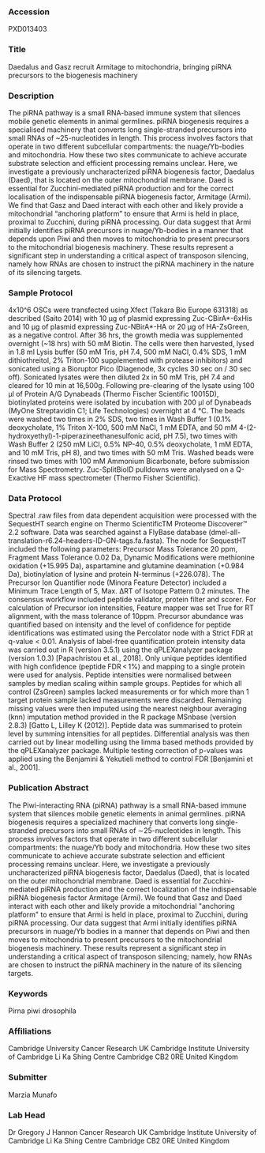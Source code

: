 ### Accession
PXD013403

### Title
Daedalus and Gasz recruit Armitage to mitochondria, bringing piRNA precursors to the biogenesis machinery

### Description
The piRNA pathway is a small RNA-based immune system that silences mobile genetic elements in animal germlines. piRNA biogenesis requires a specialised machinery that converts long single-stranded precursors into small RNAs of ~25-nucleotides in length. This process involves factors that operate in two different subcellular compartments: the nuage/Yb-bodies and mitochondria. How these two sites communicate to achieve accurate substrate selection and efficient processing remains unclear. Here, we investigate a previously uncharacterized piRNA biogenesis factor, Daedalus (Daed), that is located on the outer mitochondrial membrane. Daed is essential for Zucchini-mediated piRNA production and for the correct localisation of the indispensable piRNA biogenesis factor, Armitage (Armi). We find that Gasz and Daed interact with each other and likely provide a mitochondrial “anchoring platform” to ensure that Armi is held in place, proximal to Zucchini, during piRNA processing. Our data suggest that Armi initially identifies piRNA precursors in nuage/Yb-bodies in a manner that depends upon Piwi and then moves to mitochondria to present precursors to the mitochondrial biogenesis machinery. These results represent a significant step in understanding a critical aspect of transposon silencing, namely how RNAs are chosen to instruct the piRNA machinery in the nature of its silencing targets.

### Sample Protocol
4x10^6 OSCs were transfected using Xfect (Takara Bio Europe 631318) as described (Saito 2014) with 10 μg of plasmid expressing Zuc-CBirA*-6xHis and 10 µg of plasmid expressing Zuc-NBirA*-HA or 20 µg of HA-ZsGreen, as a negative control. After 36 hrs, the growth media was supplemented overnight (~18 hrs) with 50 mM Biotin. The cells were then harvested, lysed in 1.8 ml Lysis buffer (50 mM Tris, pH 7.4, 500 mM NaCl, 0.4% SDS, 1 mM dithiothreitol, 2% Triton-100 supplemented with protease inhibitors) and sonicated using a Bioruptor Pico (Diagenode, 3x cycles 30 sec on / 30 sec off). Sonicated lysates were then diluted 2x in 50 mM Tris, pH 7.4 and cleared for 10 min at 16,500g. Following pre-clearing of the lysate using 100 μl of Protein A/G Dynabeads (Thermo Fischer Scientific 10015D), biotinylated proteins were isolated by incubation with 200 μl of Dynabeads (MyOne Streptavidin C1; Life Technologies) overnight at 4 °C. The beads were washed two times in 2% SDS, two times in Wash Buffer 1 (0.1% deoxycholate, 1% Triton X-100, 500 mM NaCl, 1 mM EDTA, and 50 mM 4-(2-hydroxyethyl)-1-piperazineethanesulfonic acid, pH 7.5), two times with Wash Buffer 2 (250 mM LiCl, 0.5% NP-40, 0.5% deoxycholate, 1 mM EDTA, and 10 mM Tris, pH 8), and two times with 50 mM Tris. Washed beads were rinsed two times with 100 mM Ammonium Bicarbonate, before submission for Mass Spectrometry. Zuc-SplitBioID pulldowns were analysed on a Q-Exactive HF mass spectrometer (Thermo Fisher Scientific).

### Data Protocol
Spectral .raw files from data dependent acquisition were processed with the SequestHT search engine on Thermo ScientificTM Proteome Discoverer™ 2.2 software. Data was searched against a FlyBase database (dmel-all-translation-r6.24-headers-ID-GN-tags.fa.fasta). The node for SequestHT included the following parameters: Precursor Mass Tolerance 20 ppm, Fragment Mass Tolerance 0.02 Da, Dynamic Modifications were methionine oxidation (+15.995 Da), aspartamine and glutamine deamination (+0.984 Da), biotinylation of lysine and protein N-terminus (+226.078). The Precursor Ion Quantifier node (Minora Feature Detector) included a Minimum Trace Length of 5, Max. ΔRT of Isotope Pattern 0.2 minutes. The consensus workflow included peptide validator, protein filter and scorer. For calculation of Precursor ion intensities, Feature mapper was set True for RT alignment, with the mass tolerance of 10ppm. Precursor abundance was quantified based on intensity and the level of confidence for peptide identifications was estimated using the Percolator node with a Strict FDR at q-value < 0.01. Analysis of label-free quantification protein intensity data was carried out in R (version 3.5.1) using the qPLEXanalyzer package (version 1.0.3) [Papachristou et al., 2018]. Only unique peptides identified with high confidence (peptide FDR < 1%) and mapping to a single protein were used for analysis. Peptide intensities were normalised between samples by median scaling within sample groups. Peptides for which all control (ZsGreen) samples lacked measurements or for which more than 1 target protein sample lacked measurements were discarded. Remaining missing values were then imputed using the nearest neighbour averaging (knn) imputation method provided in the R package MSnbase (version 2.8.3) [Gatto L, Lilley K (2012)]. Peptide data was summarised to protein level by summing intensities for all peptides. Differential analysis was then carried out by linear modelling using the limma based methods provided by the qPLEXanalyzer package. Multiple testing correction of p-values was applied using the Benjamini & Yekutieli method to control FDR [Benjamini et al., 2001].

### Publication Abstract
The Piwi-interacting RNA (piRNA) pathway is a small RNA-based immune system that silences mobile genetic elements in animal germlines. piRNA biogenesis requires a specialized machinery that converts long single-stranded precursors into small RNAs of &#x223c;25-nucleotides in length. This process involves factors that operate in two different subcellular compartments: the nuage/Yb body and mitochondria. How these two sites communicate to achieve accurate substrate selection and efficient processing remains unclear. Here, we investigate a previously uncharacterized piRNA biogenesis factor, Daedalus (Daed), that is located on the outer mitochondrial membrane. Daed is essential for Zucchini-mediated piRNA production and the correct localization of the indispensable piRNA biogenesis factor Armitage (Armi). We found that Gasz and Daed interact with each other and likely provide a mitochondrial "anchoring platform" to ensure that Armi is held in place, proximal to Zucchini, during piRNA processing. Our data suggest that Armi initially identifies piRNA precursors in nuage/Yb bodies in a manner that depends on Piwi and then moves to mitochondria to present precursors to the mitochondrial biogenesis machinery. These results represent a significant step in understanding a critical aspect of transposon silencing; namely, how RNAs are chosen to instruct the piRNA machinery in the nature of its silencing targets.

### Keywords
Pirna piwi drosophila

### Affiliations
Cambridge University
Cancer Research UK  Cambridge Institute  University of Cambridge  Li Ka Shing Centre  Cambridge CB2 0RE  United Kingdom

### Submitter
Marzia Munafo

### Lab Head
Dr Gregory J Hannon
Cancer Research UK  Cambridge Institute  University of Cambridge  Li Ka Shing Centre  Cambridge CB2 0RE  United Kingdom



